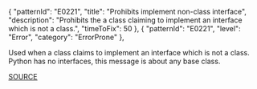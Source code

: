   {
    "patternId": "E0221",
    "title": "Prohibits implement non-class interface",
    "description": "Prohibits the a class claiming to implement an interface which is not a class.",
    "timeToFix": 50
  },
  {
    "patternId": "E0221",
    "level": "Error",
    "category": "ErrorProne"
  },

Used when a class claims to implement an interface which is not a class.
Python has no interfaces, this message is about any base class.

[SOURCE](http://pylint-messages.wikidot.com/messages:E0221)
